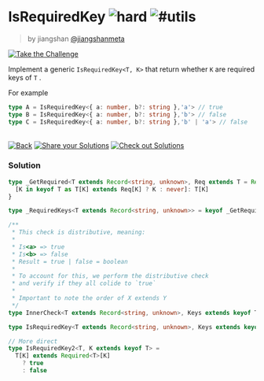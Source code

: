 <!--info-header-start--><h1>IsRequiredKey <img src="https://img.shields.io/badge/-hard-de3d37" alt="hard"/> <img src="https://img.shields.io/badge/-%23utils-999" alt="#utils"/></h1><blockquote><p>by jiangshan <a href="https://github.com/jiangshanmeta" target="_blank">@jiangshanmeta</a></p></blockquote><p><a href="https://tsch.js.org/2857/play" target="_blank"><img src="https://img.shields.io/badge/-Take%20the%20Challenge-3178c6?logo=typescript&logoColor=white" alt="Take the Challenge"/></a> </p><!--info-header-end-->

Implement a generic ```IsRequiredKey<T, K>```  that return whether ```K``` are required keys of ```T``` .

For example

```typescript
type A = IsRequiredKey<{ a: number, b?: string },'a'> // true
type B = IsRequiredKey<{ a: number, b?: string },'b'> // false
type C = IsRequiredKey<{ a: number, b?: string },'b' | 'a'> // false
```


<!--info-footer-start--><br><a href="../../README.md" target="_blank"><img src="https://img.shields.io/badge/-Back-grey" alt="Back"/></a> <a href="https://tsch.js.org/2857/answer" target="_blank"><img src="https://img.shields.io/badge/-Share%20your%20Solutions-teal" alt="Share your Solutions"/></a> <a href="https://tsch.js.org/2857/solutions" target="_blank"><img src="https://img.shields.io/badge/-Check%20out%20Solutions-de5a77?logo=awesome-lists&logoColor=white" alt="Check out Solutions"/></a> <!--info-footer-end--> 
 
### Solution
 
 
```ts
type _GetRequired<T extends Record<string, unknown>, Req extends T = Required<T>> = {
  [K in keyof T as T[K] extends Req[K] ? K : never]: T[K]
}

type _RequiredKeys<T extends Record<string, unknown>> = keyof _GetRequired<T>

/**
 * This check is distributive, meaning:
 *
 * Is<a> => true
 * Is<b> => false
 * Result = true | false = boolean
 *
 * To account for this, we perform the distributive check
 * and verify if they all colide to `true`
 *
 * Important to note the order of X extends Y
 */
type InnerCheck<T extends Record<string, unknown>, Keys extends keyof T> = Keys extends _RequiredKeys<T> ? true : false

type IsRequiredKey<T extends Record<string, unknown>, Keys extends keyof T> = InnerCheck<T, Keys> extends true ? true : false

// More direct
type IsRequiredKey2<T, K extends keyof T> =
  T[K] extends Required<T>[K]
    ? true
    : false
```
